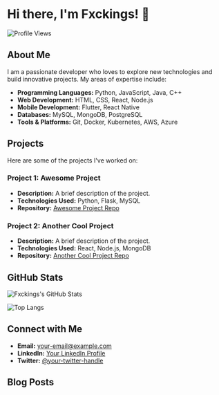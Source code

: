 # Hi there, I'm Fxckings! 👋

![Profile Views](https://komarev.com/ghpvc/?username=Fxckings&color=blue)

## About Me

I am a passionate developer who loves to explore new technologies and build innovative projects. My areas of expertise include:

- **Programming Languages:** Python, JavaScript, Java, C++
- **Web Development:** HTML, CSS, React, Node.js
- **Mobile Development:** Flutter, React Native
- **Databases:** MySQL, MongoDB, PostgreSQL
- **Tools & Platforms:** Git, Docker, Kubernetes, AWS, Azure

## Projects

Here are some of the projects I've worked on:

### Project 1: Awesome Project
- **Description:** A brief description of the project.
- **Technologies Used:** Python, Flask, MySQL
- **Repository:** [Awesome Project Repo](https://github.com/Fxckings/awesome-project)

### Project 2: Another Cool Project
- **Description:** A brief description of the project.
- **Technologies Used:** React, Node.js, MongoDB
- **Repository:** [Another Cool Project Repo](https://github.com/Fxckings/another-cool-project)

## GitHub Stats

![Fxckings's GitHub Stats](https://github-readme-stats.vercel.app/api?username=Fxckings&show_icons=true&count_private=true&hide=stars&theme=radical)

![Top Langs](https://github-readme-stats.vercel.app/api/top-langs/?username=Fxckings&layout=compact&theme=radical)

## Connect with Me

- **Email:** [your-email@example.com](mailto:your-email@example.com)
- **LinkedIn:** [Your LinkedIn Profile](https://www.linkedin.com/in/your-profile)
- **Twitter:** [@your-twitter-handle](https://twitter.com/your-twitter-handle)

## Blog Posts

<!-- BLOG-POST-LIST:START -->
<!-- BLOG-POST-LIST:END -->

<!-- You can add a footer here if you like -->

